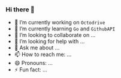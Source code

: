 ### Hi there 👋

- 🔭 I’m currently working on `Octodrive`
- 🌱 I’m currently learning `Go` and `GithubAPI`
- 👯 I’m looking to collaborate on ...
- 🤔 I’m looking for help with ...
- 💬 Ask me about ...
- 📫 How to reach me: ...
- 😄 Pronouns: ...
- ⚡ Fun fact: ... 
